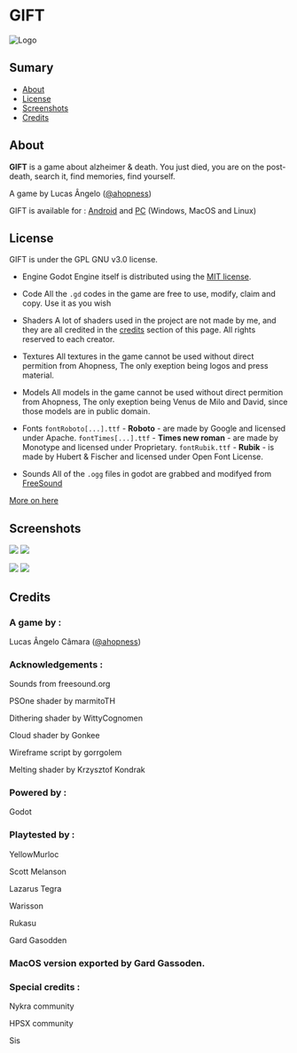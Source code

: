 # GIFT 

![Logo](https://img.itch.zone/aW1nLzU4NzY1NjYucG5n/original/CdEMJM.png "Logo")

## Sumary

* [About](#About)
* [License](#License)
* [Screenshots](#Screenshots)
* [Credits](#Credits)

## About

**GIFT** is a game about alzheimer & death. You just died, you are on the post-death, search it, find memories, find yourself.

A game by Lucas Ângelo ([@ahopness](http://twitter.com/Ahopness "Twitter"))


GIFT is available for :
[Android](https://play.google.com/store/apps/details?id=com.ahopness.gift "Android") and [PC](https://ahopness.itch.io/gift "PC") (Windows, MacOS and Linux)

## License

GIFT is under the GPL GNU v3.0 license.

* Engine
Godot Engine itself is distributed using the [MIT license](https://godotengine.org/license).

* Code
All the `.gd` codes in the game are free to use, modify, claim and copy. Use it as you wish

* Shaders
A lot of shaders used in the project are not made by me, and they are all credited in the [credits](#Credits) section of this page. All rights reserved to each creator.

* Textures
All textures in the game cannot be used without direct permition from Ahopness, The only exeption being logos and press material.

* Models
All models in the game cannot be used without direct permition from Ahopness, The only exeption being Venus de Milo and David, since those models are in public domain.

* Fonts
`fontRoboto[...].ttf` - **Roboto** - are made by Google and licensed under Apache.
`fontTimes[...].ttf` - **Times new roman** - are made by Monotype and licensed under Proprietary.
`fontRubik.ttf` - **Rubik** - is made by Hubert & Fischer and licensed under Open Font License.

* Sounds
All of the `.ogg` files in godot are grabbed and modifyed from [FreeSound](https://freesound.org/ "FreeSound")

[More on here](https://github.com/Ahopness/GIFT/blob/main/LICENSE "More on here")

## Screenshots

![](https://img.itch.zone/aW1hZ2UvMTAyNzUyOS81ODczNDU4LnBuZw==/original/eU%2FKu6.png)
![](https://img.itch.zone/aW1hZ2UvMTAyNzUyOS81ODczNDU5LnBuZw==/original/5L3tmj.png)

![](https://img.itch.zone/aW1hZ2UvMTAyNzUyOS81ODczNDYwLnBuZw==/original/dphRXL.png)
![](https://img.itch.zone/aW1hZ2UvMTAyNzUyOS81ODczNDYxLnBuZw==/original/ys9Ccz.png)

## Credits

### A game by : 

Lucas Ângelo Câmara ([@ahopness](http://twitter.com/Ahopness "Twitter"))


### Acknowledgements :

Sounds from freesound.org

PSOne shader by marmitoTH

Dithering shader by WittyCognomen

Cloud shader by Gonkee

Wireframe script by gorrgolem

Melting shader by Krzysztof Kondrak


### Powered by :

Godot


### Playtested by :

YellowMurloc

Scott Melanson

Lazarus Tegra

Warisson

Rukasu

Gard Gasodden 


### MacOS version exported by Gard Gassoden.


### Special credits :

Nykra community

HPSX community

Sis


